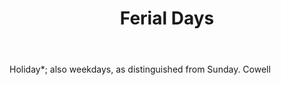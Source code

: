 ---
title: Ferial Days
letter: F
permalink: "/definitions/bld-ferial-days.html"
body: Holiday*; also weekdays, as distinguished from Sunday. Cowell
published_at: '2018-07-07'
source: Black's Law Dictionary 2nd Ed (1910)
layout: post
---
